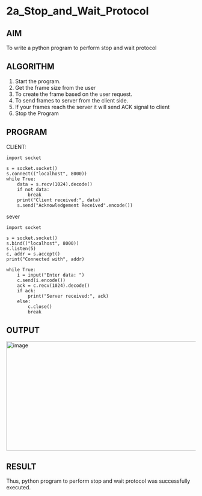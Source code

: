 # 2a_Stop_and_Wait_Protocol
## AIM 
To write a python program to perform stop and wait protocol
## ALGORITHM
1. Start the program.
2. Get the frame size from the user
3. To create the frame based on the user request.
4. To send frames to server from the client side.
5. If your frames reach the server it will send ACK signal to client
6. Stop the Program
## PROGRAM
CLIENT:
```
import socket

s = socket.socket()
s.connect(("localhost", 8000))
while True:
    data = s.recv(1024).decode()
    if not data:
        break
    print("Client received:", data)
    s.send("Acknowledgement Received".encode())
```
sever
```
import socket

s = socket.socket()
s.bind(("localhost", 8000))
s.listen(5)
c, addr = s.accept()
print("Connected with", addr)

while True:
    i = input("Enter data: ")
    c.send(i.encode())
    ack = c.recv(1024).decode()
    if ack:
        print("Server received:", ack)
    else:
        c.close()
        break
```

## OUTPUT
<img width="915" height="290" alt="image" src="https://github.com/user-attachments/assets/816e7b16-5aeb-41d1-9d9b-5e6e25cda999" />



## RESULT
Thus, python program to perform stop and wait protocol was successfully executed.

